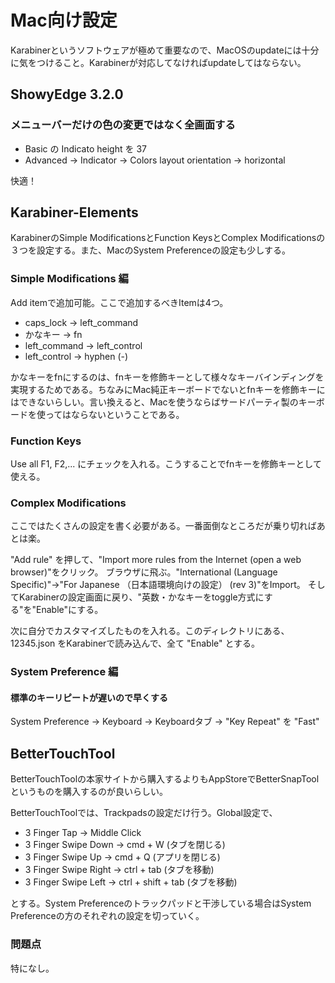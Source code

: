 # Mac向け設定

Karabinerというソフトウェアが極めて重要なので、MacOSのupdateには十分に気をつけること。Karabinerが対応してなければupdateしてはならない。

## ShowyEdge 3.2.0

### メニューバーだけの色の変更ではなく全画面する

- Basic の Indicato height を 37
- Advanced → Indicator → Colors layout orientation → horizontal

快適！

## Karabiner-Elements

KarabinerのSimple ModificationsとFunction KeysとComplex Modificationsの３つを設定する。また、MacのSystem Preferenceの設定も少しする。

### Simple Modifications 編

Add itemで追加可能。ここで追加するべきItemは4つ。

- caps_lock → left_command
- かなキー → fn
- left_command → left_control
- left_control → hyphen (-)

かなキーをfnにするのは、fnキーを修飾キーとして様々なキーバインディングを実現するためである。ちなみにMac純正キーボードでないとfnキーを修飾キーにはできないらしい。言い換えると、Macを使うならばサードパーティ製のキーボードを使ってはならないということである。

### Function Keys

Use all F1, F2,... にチェックを入れる。こうすることでfnキーを修飾キーとして使える。

### Complex Modifications

ここではたくさんの設定を書く必要がある。一番面倒なところだが乗り切ればあとは楽。

"Add rule" を押して、"Import more rules from the Internet (open a web browser)"をクリック。
ブラウザに飛ぶ。"International (Language Specific)"→"For Japanese （日本語環境向けの設定） (rev 3)"をImport。
そしてKarabinerの設定画面に戻り、"英数・かなキーをtoggle方式にする"を"Enable"にする。

次に自分でカスタマイズしたものを入れる。このディレクトリにある、12345.json をKarabinerで読み込んで、全て "Enable" とする。

### System Preference 編

#### 標準のキーリピートが遅いので早くする

System Preference → Keyboard → Keyboardタブ → "Key Repeat" を "Fast"

## BetterTouchTool

BetterTouchToolの本家サイトから購入するよりもAppStoreでBetterSnapToolというものを購入するのが良いらしい。

BetterTouchToolでは、Trackpadsの設定だけ行う。Global設定で、

- 3 Finger Tap → Middle Click
- 3 Finger Swipe Down → cmd + W (タブを閉じる)
- 3 Finger Swipe Up → cmd + Q (アプリを閉じる)
- 3 Finger Swipe Right → ctrl + tab (タブを移動)
- 3 Finger Swipe Left → ctrl + shift + tab (タブを移動)

とする。System Preferenceのトラックパッドと干渉している場合はSystem Preferenceの方のそれぞれの設定を切っていく。

### 問題点

特になし。
